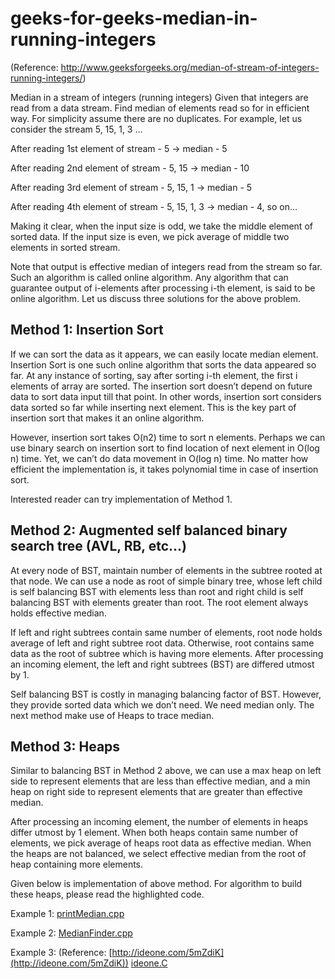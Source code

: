 # geeks-for-geeks-median-in-running-integers
(Reference: http://www.geeksforgeeks.org/median-of-stream-of-integers-running-integers/)

Median in a stream of integers (running integers)
Given that integers are read from a data stream. Find median of elements read so for in efficient way. For simplicity assume there are no duplicates. For example, let us consider the stream 5, 15, 1, 3 …

After reading 1st element of stream - 5 -> median - 5

After reading 2nd element of stream - 5, 15 -> median - 10

After reading 3rd element of stream - 5, 15, 1 -> median - 5

After reading 4th element of stream - 5, 15, 1, 3 -> median - 4, so on...

Making it clear, when the input size is odd, we take the middle element of sorted data. If the input size is even, we pick average of middle two elements in sorted stream.

Note that output is effective median of integers read from the stream so far. Such an algorithm is called online algorithm. Any algorithm that can guarantee output of i-elements after processing i-th element, is said to be online algorithm. Let us discuss three solutions for the above problem.


## Method 1: Insertion Sort

If we can sort the data as it appears, we can easily locate median element. Insertion Sort is one such online algorithm that sorts the data appeared so far. At any instance of sorting, say after sorting i-th element, the first i elements of array are sorted. The insertion sort doesn’t depend on future data to sort data input till that point. In other words, insertion sort considers data sorted so far while inserting next element. This is the key part of insertion sort that makes it an online algorithm.

However, insertion sort takes O(n2) time to sort n elements. Perhaps we can use binary search on insertion sort to find location of next element in O(log n) time. Yet, we can’t do data movement in O(log n) time. No matter how efficient the implementation is, it takes polynomial time in case of insertion sort.

Interested reader can try implementation of Method 1.

## Method 2: Augmented self balanced binary search tree (AVL, RB, etc…)

At every node of BST, maintain number of elements in the subtree rooted at that node. We can use a node as root of simple binary tree, whose left child is self balancing BST with elements less than root and right child is self balancing BST with elements greater than root. The root element always holds effective median.

If left and right subtrees contain same number of elements, root node holds average of left and right subtree root data. Otherwise, root contains same data as the root of subtree which is having more elements. After processing an incoming element, the left and right subtrees (BST) are differed utmost by 1.

Self balancing BST is costly in managing balancing factor of BST. However, they provide sorted data which we don’t need. We need median only. The next method make use of Heaps to trace median.

## Method 3: Heaps

Similar to balancing BST in Method 2 above, we can use a max heap on left side to represent elements that are less than effective median, and a min heap on right side to represent elements that are greater than effective median.

After processing an incoming element, the number of elements in heaps differ utmost by 1 element. When both heaps contain same number of elements, we pick average of heaps root data as effective median. When the heaps are not balanced, we select effective median from the root of heap containing more elements.

Given below is implementation of above method. For algorithm to build these heaps, please read the highlighted code.

Example 1:
[printMedian.cpp](printMedian.cpp)

Example 2:
[MedianFinder.cpp](MedianFinder.cpp)

Example 3: (Reference: [http://ideone.com/5mZdiK](http://ideone.com/5mZdiK))
[ideone.C](ideone.C)
